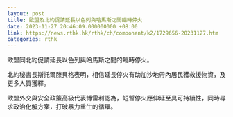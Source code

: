 ```yaml
---
layout: post
title: 歐盟及北約促請延長以色列與哈馬斯之間臨時停火
date: 2023-11-27 20:46:09.000000000 +08:00
link: https://news.rthk.hk/rthk/ch/component/k2/1729656-20231127.htm
categories: rthk
---
```


歐盟同北約促請延長以色列與哈馬斯之間的臨時停火。

北約秘書長斯托爾滕貝格表明，相信延長停火有助加沙地帶內居民獲救援物資，及更多人質獲釋。

歐盟外交與安全政策高級代表博雷利認為，短暫停火應伸延至具可持續性，同時尋求政治化解方案，打破暴力重生的循環。
